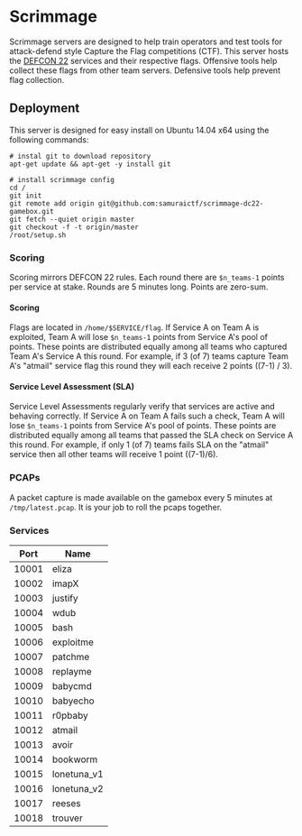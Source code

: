 # Scrimmage

Scrimmage servers are designed to help train operators and test tools for attack-defend style Capture the Flag competitions (CTF). This server hosts the [DEFCON 22](https://www.defcon.org/html/defcon-22/dc-22-ctf.html) services and their respective flags. Offensive tools help collect these flags from other team servers. Defensive tools help prevent flag collection.

## Deployment

This server is designed for easy install on Ubuntu 14.04 x64 using the following commands:

    # instal git to download repository
    apt-get update && apt-get -y install git

	# install scrimmage config
	cd /
	git init
	git remote add origin git@github.com:samuraictf/scrimmage-dc22-gamebox.git
	git fetch --quiet origin master
	git checkout -f -t origin/master
	/root/setup.sh

### Scoring

Scoring mirrors DEFCON 22 rules. Each round there are `$n_teams-1` points per service at stake. Rounds are 5 minutes long. Points are zero-sum.

#### Scoring

Flags are located in `/home/$SERVICE/flag`. If Service A on Team A is exploited, Team A will lose `$n_teams-1` points from Service A's pool of points. These points are distributed equally among all teams who captured Team A's Service A this round. For example, if 3 (of 7) teams capture Team A's "atmail" service flag this round they will each receive 2 points ((7-1) / 3).

#### Service Level Assessment (SLA)

Service Level Assessments regularly verify that services are active and behaving correctly. If Service A on Team A fails such a check, Team A will lose `$n_teams-1` points from Service A's pool of points. These points are distributed equally among all teams that passed the SLA check on Service A this round. For example, if only 1 (of 7) teams fails SLA on the "atmail" service then all other teams will receive 1 point ((7-1)/6).

### PCAPs

A packet capture is made available on the gamebox every 5 minutes at `/tmp/latest.pcap`. It is your job to roll the pcaps together.

### Services

 Port | Name
------|-----------
10001 | eliza
10002 | imapX
10003 | justify
10004 | wdub
10005 | bash
10006 | exploitme
10007 | patchme
10008 | replayme
10009 | babycmd
10010 | babyecho
10011 | r0pbaby
10012 | atmail
10013 | avoir
10014 | bookworm
10015 | lonetuna_v1
10016 | lonetuna_v2
10017 | reeses
10018 | trouver
